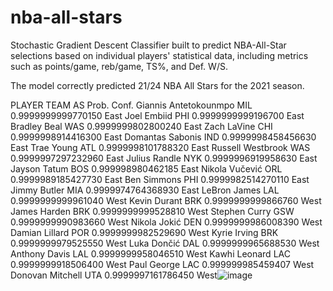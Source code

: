 # nba-all-stars

Stochastic Gradient Descent Classifier built to predict NBA-All-Star selections based on individual players' statistical data, including metrics such as points/game, reb/game, TS%, and Def. W/S.

The model correctly predicted 21/24 NBA All Stars for the 2021 season.

PLAYER	TEAM	AS Prob.	Conf.
Giannis Antetokounmpo	MIL	0.9999999999770150	East
Joel Embiid	PHI	0.9999999999196700	East
Bradley Beal	WAS	0.9999999802800240	East
Zach LaVine	CHI	0.9999998914416300	East
Domantas Sabonis	IND	0.9999998458456630	East
Trae Young	ATL	0.9999998101788320	East
Russell Westbrook	WAS	0.9999997297232960	East
Julius Randle	NYK	0.9999996919958630	East
Jayson Tatum	BOS	0.999998980462185	East
Nikola Vučević	ORL	0.9999989185427730	East
Ben Simmons	PHI	0.9999982514270110	East
Jimmy Butler	MIA	0.9999974764368930	East
LeBron James	LAL	0.9999999999961040	West
Kevin Durant	BRK	0.9999999999866760	West
James Harden	BRK	0.9999999999528810	West
Stephen Curry	GSW	0.9999999990983660	West
Nikola Jokić	DEN	0.9999999986008390	West
Damian Lillard	POR	0.9999999982529690	West
Kyrie Irving	BRK	0.9999999979525550	West
Luka Dončić	DAL	0.9999999965688530	West
Anthony Davis	LAL	0.9999999958046510	West
Kawhi Leonard	LAC	0.9999999918506400	West
Paul George	LAC	0.999999985459407	West
Donovan Mitchell	UTA	0.9999997161786450	West![image](https://user-images.githubusercontent.com/43189541/111472195-1ced5e00-8700-11eb-945e-39c6c6b6eca8.png)


